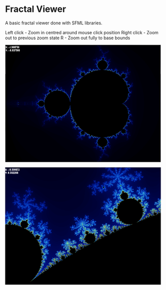 # Fractal Viewer
A basic fractal viewer done with SFML libraries. 

Left click - Zoom in centred around mouse click position
Right click - Zoom out to previous zoom state
R - Zoom out fully to base bounds

![No zoom](/res/base.png?raw=true "Fully zoomed out")

![Zoomed](/res/zoom.png?raw=true "Zoomed in a bit")
